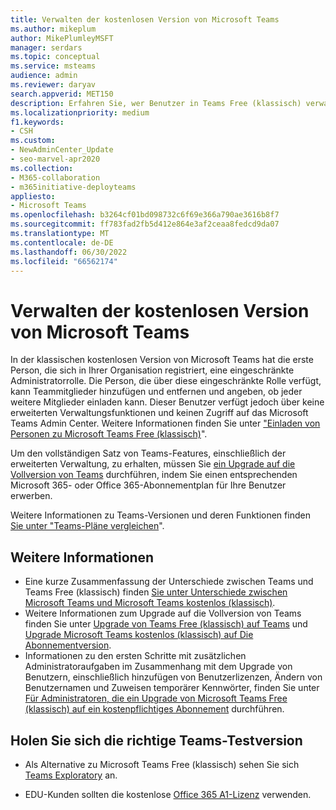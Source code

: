 ```yaml
---
title: Verwalten der kostenlosen Version von Microsoft Teams
ms.author: mikeplum
author: MikePlumleyMSFT
manager: serdars
ms.topic: conceptual
ms.service: msteams
audience: admin
ms.reviewer: daryav
search.appverid: MET150
description: Erfahren Sie, wer Benutzer in Teams Free (klassisch) verwalten kann, und erfahren Sie mehr über die Unterschiede zwischen den verschiedenen Teams-Plänen.
ms.localizationpriority: medium
f1.keywords:
- CSH
ms.custom:
- NewAdminCenter_Update
- seo-marvel-apr2020
ms.collection:
- M365-collaboration
- m365initiative-deployteams
appliesto:
- Microsoft Teams
ms.openlocfilehash: b3264cf01bd098732c6f69e366a790ae3616b8f7
ms.sourcegitcommit: ff783fad2fb5d412e864e3af2ceaa8fedcd9da07
ms.translationtype: MT
ms.contentlocale: de-DE
ms.lasthandoff: 06/30/2022
ms.locfileid: "66562174"
---
```

# <a name="manage-the-free-version-of-microsoft-teams"></a>Verwalten der kostenlosen Version von Microsoft Teams

In der klassischen kostenlosen Version von Microsoft Teams hat die erste Person, die sich in Ihrer Organisation registriert, eine eingeschränkte Administratorrolle. Die Person, die über diese eingeschränkte Rolle verfügt, kann Teammitglieder hinzufügen und entfernen und angeben, ob jeder weitere Mitglieder einladen kann. Dieser Benutzer verfügt jedoch über keine erweiterten Verwaltungsfunktionen und keinen Zugriff auf das Microsoft Teams Admin Center. Weitere Informationen finden Sie unter ["Einladen von Personen zu Microsoft Teams Free (klassisch)](https://support.office.com/article/invite-people-to-teams-free-53a9b20c-2ad7-442e-967c-2e9305e96463)".

Um den vollständigen Satz von Teams-Features, einschließlich der erweiterten Verwaltung, zu erhalten, müssen Sie [ein Upgrade auf die Vollversion von Teams](upgrade-freemium.md) durchführen, indem Sie einen entsprechenden Microsoft 365- oder Office 365-Abonnementplan für Ihre Benutzer erwerben.

Weitere Informationen zu Teams-Versionen und deren Funktionen finden [Sie unter "Teams-Pläne vergleichen](https://products.office.com/microsoft-teams/free)".



## <a name="more-information"></a>Weitere Informationen

- Eine kurze Zusammenfassung der Unterschiede zwischen Teams und Teams Free (klassisch) finden [Sie unter Unterschiede zwischen Microsoft Teams und Microsoft Teams kostenlos (klassisch)](https://support.office.com/article/0b69cf39-eb52-49af-b255-60d46fdf8a9c). 
- Weitere Informationen zum Upgrade auf die Vollversion von Teams finden Sie unter [Upgrade von Teams Free (klassisch) auf Teams](https://support.office.com/article/29475bbd-a34f-4175-9b33-d44430f8ad39) und [Upgrade Microsoft Teams kostenlos (klassisch) auf Die Abonnementversion](upgrade-freemium.md).
- Informationen zu den ersten Schritte mit zusätzlichen Administratoraufgaben im Zusammenhang mit dem Upgrade von Benutzern, einschließlich hinzufügen von Benutzerlizenzen, Ändern von Benutzernamen und Zuweisen temporärer Kennwörter, finden Sie unter [Für Administratoren, die ein Upgrade von Microsoft Teams Free (klassisch) auf ein kostenpflichtiges Abonnement](https://support.office.com/article/75a95e7f-001e-42d0-a787-ae8b992d5a52) durchführen.

## <a name="get-the-right-teams-trial"></a>Holen Sie sich die richtige Teams-Testversion

- Als Alternative zu Microsoft Teams Free (klassisch) sehen Sie sich [Teams Exploratory](teams-exploratory.md) an.

- EDU-Kunden sollten die kostenlose [Office 365 A1-Lizenz](https://www.microsoft.com/microsoft-365/academic/compare-office-365-education-plans) verwenden.
